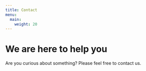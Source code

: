 ```yaml
---
title: Contact
menu:
  main:
    weight: 20
---
```


# We are here to help you

Are you curious about something? Please feel free to contact us.
